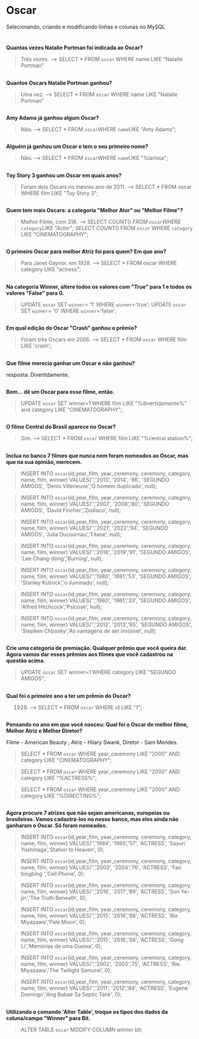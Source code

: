 # Oscar
Selecionando, criando e modificando linhas e colunas no MySQL
#
**Quantas vezes Natalie Portman foi indicada ao Oscar?**
>Três vezes. --> SELECT * FROM `oscar` WHERE name LIKE "Natalie Portman"

##

**Quantos Oscars Natalie Portman ganhou?**
> Uma vez. --> SELECT * FROM `oscar` WHERE name LIKE "Natalie Portman"

##

**Amy Adams já ganhou algum Oscar?**
> Não. --> SELECT * FROM `oscar`WHERE `name`LIKE "Amy Adams";

##

**Alguém já ganhou um Oscar e tem o seu primeiro nome?**
> Não. --> SELECT * FROM `oscar`WHERE `name`LIKE "%larissa";

##

**Toy Story 3 ganhou um Oscar em quais anos?**
> Foram dois Oscars no mesmo ano de 2011. --> SELECT * FROM oscar WHERE film LIKE "Toy Story 3";

##

**Quem tem mais Oscars: a categoria "Melhor Ator" ou "Melhor Filme"?**
> Melhor Filme, com 318. --> SELECT COUNT(*) FROM `oscar`WHERE `category`LIKE "Actor"; 
SELECT COUNT(*) FROM `oscar` WHERE  `category` LIKE "CINEMATOGRAPHY";

##

**O primeiro Oscar para melhor Atriz foi para quem? Em que ano?**
> Para Janet Gaynor, em 1928. --> SELECT * FROM oscar WHERE category LIKE "actress";

## 

**Na categoria Winner, altere todos os valores com "True" para 1 e todos os valores "False" para 0.**
> UPDATE `oscar` SET `winner`= '1' WHERE `winner`='true'; UPDATE `oscar` SET `winner`= '0' WHERE `winner`='false';

##

**Em qual edição do Oscar "Crash" ganhou o prêmio?**

> Foram três Oscars em 2006. --> SELECT * FROM `oscar` WHERE film LIKE 'crash';

##

**Que filme merecia ganhar um Oscar e não ganhou?**

resposta: Divertidamente.

##

**Bom... dê um Oscar para esse filme, então.**

>UPDATE `oscar` SET winner=1 WHERE film LIKE "%divertidamente%" and category LIKE "CINEMATOGRAPHY";

##

**O filme Central do Brasil aparece no Oscar?**

> Sim. --> SELECT * FROM `oscar` WHERE film LIKE "%central station%";

##

**Inclua no banco 7 filmes que nunca nem foram nomeados ao Oscar, mas que na sua opinião, merecem.**

>INSERT INTO `oscar`(id,year_film, year_ceremony, ceremony, category, name, film, winner)
>VALUES('','2013', '2014', '86', 'SEGUNDO AMIGOS', 'Denis Villeneuve','O homem duplicado', null);


>INSERT INTO `oscar`(id,year_film, year_ceremony, ceremony, category, name, film, winner) 
>VALUES('','2007', '2008','80', 'SEGUNDO AMIGOS', 'David Fincher','Zodíaco', null);


>INSERT INTO `oscar`(id,year_film, year_ceremony, ceremony, category, name, film, winner)
>VALUES('','2021', '2022','94', 'SEGUNDO AMIGOS', 'Julia Ducournau','Titane', null);


>INSERT INTO `oscar`(id,year_film, year_ceremony, ceremony, category, name, film, winner) 
>VALUES('','2018', '2019','91', 'SEGUNDO AMIGOS', 'Lee Chang-dong','Burning', null);


>INSERT INTO `oscar`(id,year_film, year_ceremony, ceremony, category, name, film, winner) 
>VALUES('','1980', '1981','53', 'SEGUNDO AMIGOS', 'Stanley Kubrick','o iluminado', null);


>INSERT INTO `oscar`(id,year_film, year_ceremony, ceremony, category, name, film, winner) 
>VALUES('','1960', '1961','33', 'SEGUNDO AMIGOS', 'Alfred Hitchcock','Psicose', null);

>INSERT INTO `oscar`(id,year_film, year_ceremony, ceremony, category, name, film, winner) 
>VALUES('','2012', '2013','85', 'SEGUNDO AMIGOS', 'Stephen Chbosky','As vantagens de ser invisível', null);

##

**Crie uma categoria de premiação. Qualquer prêmio que você queira dar. Agora vamos dar esses prêmios aos filmes que você cadastrou na questão acima.**

>UPDATE `oscar` SET winner=1 WHERE category LIKE "SEGUNDO AMIGOS";

##

**Qual foi o primeiro ano a ter um prêmio do Oscar?**

>1928. --> SELECT * FROM `oscar` WHERE id LIKE "1";

##

**Pensando no ano em que você nasceu: Qual foi o Oscar de melhor filme, Melhor Atriz e Melhor Diretor?**

Filme - American Beauty , Atriz - Hilary Swank, Diretor - Sam Mendes.

>SELECT * FROM `oscar` WHERE year_ceremony LIKE "2000" AND category LIKE "CINEMATOGRAPHY";

>SELECT * FROM `oscar` WHERE year_ceremony LIKE "2000" AND category LIKE "%ACTRESS%";

>SELECT * FROM `oscar` WHERE year_ceremony LIKE "2000" AND category LIKE "%DIRECTING%";

##

**Agora procure 7 atrizes que não sejam americanas, europeias ou brasileiras.  Vamos cadastrá-los no nosso banco, mas eles ainda não ganharam o Oscar. Só foram nomeados.**

>INSERT INTO `oscar`(id,year_film, year_ceremony, ceremony, category, name, film, winner) 
>VALUES('','1984', '1985','57', 'ACTRESS', 'Sayuri Yoshinaga','Station to Heaven', 0);

>INSERT INTO `oscar`(id,year_film, year_ceremony, ceremony, category, name, film, winner) 
>VALUES('','2003', '2004','76', 'ACTRESS', 'Fan bingbing ','Cell Phone', 0);

>INSERT INTO `oscar`(id,year_film, year_ceremony, ceremony, category, name, film, winner) 
>VALUES('','2016', '2017','89', 'ACTRESS', 'Son Ye-jin','The Truth Beneath', 0);

>INSERT INTO `oscar`(id,year_film, year_ceremony, ceremony, category, name, film, winner) 
>VALUES('','2015', '2016','88', 'ACTRESS', 'Rie Miyazawa','Pale Moon', 0);

>INSERT INTO `oscar`(id,year_film, year_ceremony, ceremony, category, name, film, winner) 
>VALUES('','2015', '2016','88', 'ACTRESS', 'Gong Li','Memórias de uma Gueixa', 0);

>INSERT INTO `oscar`(id,year_film, year_ceremony, ceremony, category, name, film, winner) 
>VALUES('','2002', '2003','75', 'ACTRESS', 'Rie Miyazawa','The Twilight Samurai', 0);

>INSERT INTO `oscar`(id,year_film, year_ceremony, ceremony, category, name, film, winner) 
>VALUES('','2011', '2012','84', 'ACTRESS', 'Eugene Domingo','Ang Babae Sa Septic Tank', 0);

##

**Utilizando o comando 'Alter Table', troque os tipos dos dados da coluna/campo "Winner" para Bit.**

>ALTER TABLE `oscar` MODIFY COLUMN winner bit;

